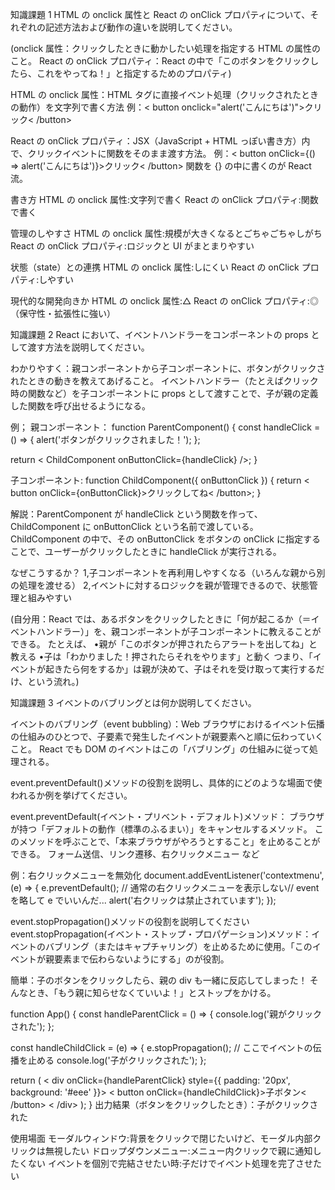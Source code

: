 知識課題 1
HTML の onclick 属性と React の onClick プロパティについて、それぞれの記述方法および動作の違いを説明してください。

(onclick 属性：クリックしたときに動かしたい処理を指定する HTML の属性のこと。
React の onClick プロパティ：React の中で「このボタンをクリックしたら、これをやってね！」と指定するためのプロパティ)

HTML の onclick 属性：HTML タグに直接イベント処理（クリックされたときの動作）を文字列で書く方法
例：< button onclick="alert('こんにちは')">クリック< /button>

React の onClick プロパティ：JSX（JavaScript + HTML っぽい書き方）内で、クリックイベントに関数をそのまま渡す方法。
例：< button onClick={() => alert('こんにちは')}>クリック< /button>
関数を {} の中に書くのが React 流。

書き方
HTML の onclick 属性:文字列で書く
React の onClick プロパティ:関数で書く

管理のしやすさ
HTML の onclick 属性:規模が大きくなるとごちゃごちゃしがち
React の onClick プロパティ:ロジックと UI がまとまりやすい

状態（state）との連携
HTML の onclick 属性:しにくい
React の onClick プロパティ:しやすい

現代的な開発向きか
HTML の onclick 属性:△
React の onClick プロパティ:◎（保守性・拡張性に強い）

知識課題 2
React において、イベントハンドラーをコンポーネントの props として渡す方法を説明してください。

わかりやすく：親コンポーネントから子コンポーネントに、ボタンがクリックされたときの動きを教えてあげること。
イベントハンドラー（たとえばクリック時の関数など）を子コンポーネントに props として渡すことで、子が親の定義した関数を呼び出せるようになる。

例；
親コンポーネント：
function ParentComponent() {
const handleClick = () => {
alert('ボタンがクリックされました！');
};

return < ChildComponent onButtonClick={handleClick} />;
}

子コンポーネント:
function ChildComponent({ onButtonClick }) {
return < button onClick={onButtonClick}>クリックしてね< /button>;
}

解説：ParentComponent が handleClick という関数を作って、
ChildComponent に onButtonClick という名前で渡している。
ChildComponent の中で、その onButtonClick をボタンの onClick に指定することで、ユーザーがクリックしたときに handleClick が実行される。

なぜこうするか？
1,子コンポーネントを再利用しやすくなる（いろんな親から別の処理を渡せる）
2,イベントに対するロジックを親が管理できるので、状態管理と組みやすい

(自分用：React では、あるボタンをクリックしたときに「何が起こるか（＝イベントハンドラー）」を、親コンポーネントが子コンポーネントに教えることができる。
たとえば、
•親が「このボタンが押されたらアラートを出してね」と教える
•子は「わかりました！押されたらそれをやります」と動く
つまり、「イベントが起きたら何をするか」は親が決めて、子はそれを受け取って実行するだけ、という流れ。)

知識課題 3
イベントのバブリングとは何か説明してください。

イベントのバブリング（event bubbling）：Web ブラウザにおけるイベント伝播の仕組みのひとつで、子要素で発生したイベントが親要素へと順に伝わっていくこと。
React でも DOM のイベントはこの「バブリング」の仕組みに従って処理される。

event.preventDefault()メソッドの役割を説明し、具体的にどのような場面で使われるか例を挙げてください。

event.preventDefault(イベント・プリベント・デフォルト)メソッド：
ブラウザが持つ「デフォルトの動作（標準のふるまい）」をキャンセルするメソッド。
このメソッドを呼ぶことで、「本来ブラウザがやろうとすること」を止めることができる。
フォーム送信、リンク遷移、右クリックメニュー など

例：右クリックメニューを無効化
document.addEventListener('contextmenu', (e) => {
e.preventDefault(); // 通常の右クリックメニューを表示しない// event を略して e でいいんだ...
alert('右クリックは禁止されています');
});

event.stopPropagation()メソッドの役割を説明してください
event.stopPropagation(イベント・ストップ・プロパゲーション)メソッド：イベントのバブリング（またはキャプチャリング）を止めるために使用。「このイベントが親要素まで伝わらないようにする」のが役割。

簡単：子のボタンをクリックしたら、親の div も一緒に反応してしまった！
そんなとき、「もう親に知らせなくていいよ！」とストップをかける。

function App() {
const handleParentClick = () => {
console.log('親がクリックされた');
};

const handleChildClick = (e) => {
e.stopPropagation(); // ここでイベントの伝播を止める
console.log('子がクリックされた');
};

return (
< div onClick={handleParentClick} style={{ padding: '20px', background: '#eee' }}>
< button onClick={handleChildClick}>子ボタン< /button>
< /div>
);
}
出力結果（ボタンをクリックしたとき）：子がクリックされた

使用場面
モーダルウィンドウ:背景をクリックで閉じたいけど、モーダル内部クリックは無視したい
ドロップダウンメニュー:メニュー内クリックで親に通知したくない
イベントを個別で完結させたい時:子だけでイベント処理を完了させたい
